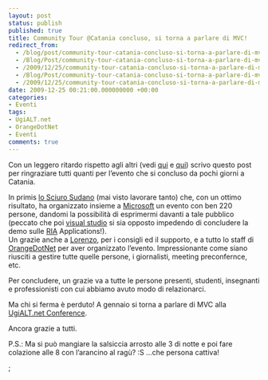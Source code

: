 ```yaml
---
layout: post
status: publish
published: true
title: Community Tour @Catania concluso, si torna a parlare di MVC!
redirect_from: 
  - /blog/post/community-tour-catania-concluso-si-torna-a-parlare-di-mvc/
  - /Blog/Post/community-tour-catania-concluso-si-torna-a-parlare-di-mvc/
  - /2009/12/25/community-tour-catania-concluso-si-torna-a-parlare-di-mvc/
  - /Blog/Post/community-tour-catania-concluso-si-torna-a-parlare-di-mvc
  - /2009/12/25/community-tour-catania-concluso-si-torna-a-parlare-di-mvc
date: 2009-12-25 00:21:00.000000000 +00:00
categories:
- Eventi
tags:
- UgiALT.net
- OrangeDotNet
- Eventi
comments: true
---
```

<p>Con un leggero ritardo rispetto agli altri (vedi <a title="Community Tour in Sicilia a quota 220" href="http://blogs.ugidotnet.org/janky/archive/2009/12/21/community-tour-in-sicilia-a-quota-220.aspx" rel="nofollow" target="_blank">qui</a> e <a title="Community Tour: il giorno dopo" href="http://lauralamanna.blogspot.com/2009/12/community-tour-il-giorno-dopo.html" rel="nofollow" target="_blank">qui</a>) scrivo questo post per ringraziare tutti quanti per l’evento che si concluso da pochi giorni a Catania. </p>  <p>In primis <a href="http://blogs.ugidotnet.org/janky">lo Sciuro Sudano</a> (mai visto lavorare tanto) che, con un ottimo risultato, ha organizzato insieme a <a href="http://www.microsoft.com/">Microsoft</a> un evento con ben 220 persone, dandomi la possibilità di esprimermi davanti a tale pubblico (peccato che poi <a title="Search Visual Studio" href="http://imperugo.tostring.it/blog/search?q=Visual+Studio&amp;searchButton=Go" target="_blank">visual studio</a> si sia opposto impedendo di concludere la demo sulle <a title="Rich Internet Application" href="http://it.wikipedia.org/wiki/Rich_Internet_application" rel="nofollow" target="_blank">RIA</a> Applications!).     <br />Un grazie anche a <a href="http://www.geniodelmale.info/">Lorenzo</a>, per i consigli ed il supporto, e a tutto lo staff di <a href="http://www.orangedotnet.org/">OrangeDotNet</a> per aver organizzato l’evento. Impressionante come siano riusciti a gestire tutte quelle persone, i giornalisti, meeting preconfernce,&#160; etc.</p>  <p>Per concludere, un grazie va a tutte le persone presenti, studenti, insegnanti e professionisti con cui abbiamo avuto modo di relazionarci.</p>  <p>Ma chi si ferma è perduto! A gennaio si torna a parlare di MVC alla <a title="V UgiALT.net Conference" href="http://ugialt.net/V%20UgiALT.net%20Conference.ashx" rel="nofollow" target="_blank">UgiALT.net Conference</a>.</p>  <p>Ancora grazie a tutti.</p>  <p>P.S.: Ma si può mangiare la salsiccia arrosto alle 3 di notte e poi fare colazione alle 8 con l’arancino al ragù? :S …che persona cattiva! </p>  ;
